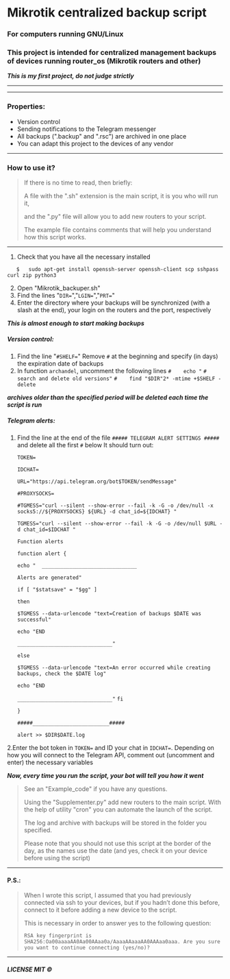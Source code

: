 # Mikrotik centralized backup script
### For computers running GNU/Linux
### This project is intended for centralized management backups of devices running router_os (Mikrotik routers and other)


***This is my first project, do not judge strictly***

***
***
### Properties:
* Version control
* Sending notifications to the Telegram messenger
* All backups (".backup" and ".rsc") are archived in one place
* You can adapt this project to the devices of any vendor

***
### How to use it?
> If there is no time to read, then briefly:
>
> A file with the ".sh" extension is the main script, it is you who will run it,
>
> and the ".py" file will allow you to add new routers to your script.
>
> The example file contains comments that will help you understand how this script works.
***

1. Check that you have all the necessary installed

`   $   sudo apt-get install openssh-server openssh-client scp sshpass curl zip python3`

2. Open "Mikrotik_backuper.sh"
3. Find the lines "`DIR=`","`LGIN=`","`PRT=`"
4. Enter the directory where your backups will be synchronized (with a slash at the end),
   your login on the routers and the port, respectively

***This is almost enough to start making backups***

##### Version control:
1. Find the line "`#SHELF=`"
   Remove `#` at the beginning and specify (in days) the expiration date of backups
2. In function `archandel`, uncomment the following lines
   `#    echo "`
   `#    search and delete old versions"`
   `#    find "$DIR"2* -mtime +$SHELF -delete`

***archives older than the specified period will be deleted each time the script is run***
##### Telegram alerts:
1. Find the line at the end of the file `##### TELEGRAM ALERT SETTINGS #####` and delete all the first `#` below
   It should turn out:
      
      `TOKEN=`
      
      `IDCHAT=`
      
      `URL="https://api.telegram.org/bot$TOKEN/sendMessage"`
      
      `#PROXYSOCKS=`
      
      `#TGMESS="curl --silent --show-error --fail -k -G -o /dev/null -x socks5://${PROXYSOCKS} ${URL} -d chat_id=${IDCHAT} "`
      
      `TGMESS="curl --silent --show-error --fail -k -G -o /dev/null $URL -d chat_id=$IDCHAT "`
      
      `Function alerts`
      
      `function alert {`
      
      `echo "  _______________________________`
      
      `Alerts are generated"`
      
      `if [ "$statsave" = "$gg" ]`
      
      `then`
      
      `$TGMESS --data-urlencode "text=Creation of backups $DATE was successful"`
      
      `echo "END`
      
      `_______________________________"`
      
      `else`
      
      `$TGMESS --data-urlencode "text=An error occurred while creating backups, check the $DATE log"`
      
      `echo "END`
      
      `_______________________________"`
      `fi`
      
      `}`
      
      `#####_________________________#####`
      
      `alert >> $DIR$DATE.log`

2.Enter the bot token in `TOKEN=` and ID your chat in `IDCHAT=`. Depending on how you will connect to the Telegram API, comment out (uncomment and enter) the necessary variables

***Now, every time you run the script, your bot will tell you how it went***


>See an "Example_code" if you have any questions.
>
>Using the "Supplementer.py" add new routers to the main script. With the help of utility "cron" you can automate the launch of the script.  
>
>The log and archive with backups will be stored in the folder you specified.  
>
>Please note that you should not use this script at the border of the day, as the names use the date (and yes, check it on your device before using the script)

---
#### P.S.:
>
> When I wrote this script, I assumed that you had previously connected via ssh to your devices, but if you hadn’t done this before, connect to it before adding a new device to the script.
>
> This is necessary in order to answer yes to the following question:
>
> `RSA key fingerprint is SHA256:Oa00aaaaAA0Aa00AAaa0a/AaaaAAaaaAA0AAAaa0aaa.
Are you sure you want to continue connecting (yes/no)?`

***
##### ***LICENSE MIT ©***
